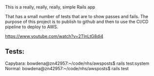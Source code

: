 This is a really, really, really, simple Rails app

That has a small number of tests that are to show passes and fails.
The purpose of this project is to publish to github and then to use the CI/CD pipeline to deploy to AWS.


https://www.youtube.com/watch?v=2TInLtG8dj4

## Tests:

Capybara:
  bowdena@zn42957:~/code/nhs/awsposts$ rails test:system
Normal:
  bowdena@zn42957:~/code/nhs/awsposts$ rails test
